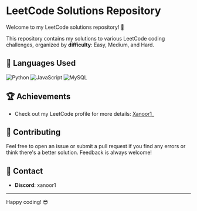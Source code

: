# LeetCode Solutions Repository

Welcome to my LeetCode solutions repository! 🎉

This repository contains my solutions to various LeetCode coding challenges, organized by **difficulty**: Easy, Medium, and Hard.

## 🚀 Languages Used

![Python](https://img.shields.io/badge/python-3670A0?style=for-the-badge&logo=python&logoColor=ffdd54)
![JavaScript](https://img.shields.io/badge/javascript-%23323330.svg?style=for-the-badge&logo=javascript&logoColor=%23F7DF1E)
![MySQL](https://img.shields.io/badge/mysql-4479A1.svg?style=for-the-badge&logo=mysql&logoColor=white)

## 🏆 Achievements

- Check out my LeetCode profile for more details: [Xanoor1_](https://leetcode.com/u/Xanoor1_/)

## 🤝 Contributing

Feel free to open an issue or submit a pull request if you find any errors or think there's a better solution. Feedback is always welcome!

## 📧 Contact

- **Discord**: xanoor1

---

Happy coding! 😎
